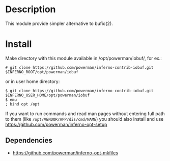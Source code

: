 # Description

This module provide simpler alternative to bufio(2).


# Install

Make directory with this module available in /opt/powerman/iobuf/, for ex.:

```
# git clone https://github.com/powerman/inferno-contrib-iobuf.git $INFERNO_ROOT/opt/powerman/iobuf
```

or in user home directory:

```
$ git clone https://github.com/powerman/inferno-contrib-iobuf.git $INFERNO_USER_HOME/opt/powerman/iobuf
$ emu
; bind opt /opt
```

If you want to run commands and read man pages without entering full path
to them (like `/opt/VENDOR/APP/dis/cmd/NAME`) you should also install and
use https://github.com/powerman/inferno-opt-setup 

## Dependencies

* https://github.com/powerman/inferno-opt-mkfiles


